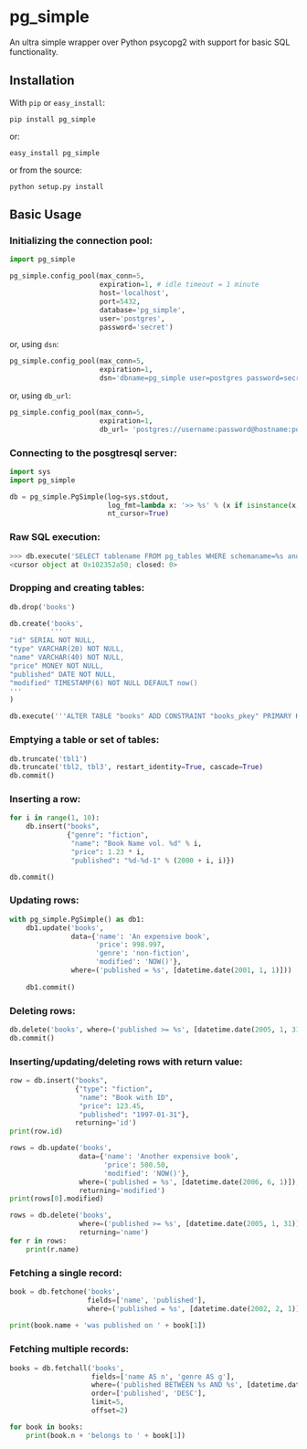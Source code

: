 # pg_simple

An ultra simple wrapper over Python psycopg2 with support for basic SQL functionality.

## Installation

With `pip` or `easy_install`:

```pip install pg_simple```

or:

```easy_install pg_simple```

or from the source:

```python setup.py install```

## Basic Usage

### Initializing the connection pool:

```python
import pg_simple

pg_simple.config_pool(max_conn=5,
                      expiration=1, # idle timeout = 1 minute
                      host='localhost',
                      port=5432,
                      database='pg_simple',
                      user='postgres',
                      password='secret')
```

or, using `dsn`:

```python
pg_simple.config_pool(max_conn=5,
                      expiration=1,
                      dsn='dbname=pg_simple user=postgres password=secret')

```

or, using `db_url`:

```python
pg_simple.config_pool(max_conn=5,
                      expiration=1,
                      db_url= 'postgres://username:password@hostname:port/database')

```


### Connecting to the posgtresql server:

```python
import sys
import pg_simple

db = pg_simple.PgSimple(log=sys.stdout,
                        log_fmt=lambda x: '>> %s' % (x if isinstance(x, str) else x.query),
                        nt_cursor=True)
```

### Raw SQL execution:

```python
>>> db.execute('SELECT tablename FROM pg_tables WHERE schemaname=%s and tablename=%s', ['public', 'books'])
<cursor object at 0x102352a50; closed: 0>
```

### Dropping and creating tables:

```python
db.drop('books')

db.create('books',
          '''
"id" SERIAL NOT NULL,
"type" VARCHAR(20) NOT NULL,
"name" VARCHAR(40) NOT NULL,
"price" MONEY NOT NULL,
"published" DATE NOT NULL,
"modified" TIMESTAMP(6) NOT NULL DEFAULT now()
'''
)

db.execute('''ALTER TABLE "books" ADD CONSTRAINT "books_pkey" PRIMARY KEY ("id")''')

```

### Emptying a table or set of tables:

```python
db.truncate('tbl1')
db.truncate('tbl2, tbl3', restart_identity=True, cascade=True)
db.commit()
```

### Inserting a row:

```python
for i in range(1, 10):
    db.insert("books",
              {"genre": "fiction",
               "name": "Book Name vol. %d" % i,
               "price": 1.23 * i,
               "published": "%d-%d-1" % (2000 + i, i)})

db.commit()
```

### Updating rows:

```python
with pg_simple.PgSimple() as db1:
    db1.update('books',
               data={'name': 'An expensive book',
                     'price': 998.997,
                     'genre': 'non-fiction',
                     'modified': 'NOW()'},
               where=('published = %s', [datetime.date(2001, 1, 1)]))
               
    db1.commit()
```

### Deleting rows:

```python
db.delete('books', where=('published >= %s', [datetime.date(2005, 1, 31)]))
db.commit()
```

### Inserting/updating/deleting rows with return value:

```python
row = db.insert("books",
                {"type": "fiction",
                 "name": "Book with ID",
                 "price": 123.45,
                 "published": "1997-01-31"},
                returning='id')
print(row.id)

rows = db.update('books',
                 data={'name': 'Another expensive book',
                       'price': 500.50,
                       'modified': 'NOW()'},
                 where=('published = %s', [datetime.date(2006, 6, 1)]),
                 returning='modified')
print(rows[0].modified)

rows = db.delete('books', 
                 where=('published >= %s', [datetime.date(2005, 1, 31)]), 
                 returning='name')
for r in rows:
    print(r.name)
```

### Fetching a single record:

```python
book = db.fetchone('books', 
                   fields=['name', 'published'], 
                   where=('published = %s', [datetime.date(2002, 2, 1)]))
                   
print(book.name + 'was published on ' + book[1])
```

### Fetching multiple records:

```python
books = db.fetchall('books',
                    fields=['name AS n', 'genre AS g'],
                    where=('published BETWEEN %s AND %s', [datetime.date(2005, 2, 1), datetime.date(2009, 2, 1)]),
                    order=['published', 'DESC'], 
                    limit=5, 
                    offset=2)

for book in books:
    print(book.n + 'belongs to ' + book[1])
```